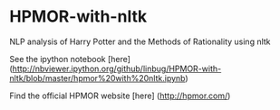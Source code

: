HPMOR-with-nltk
===============

NLP analysis of Harry Potter and the Methods of Rationality using nltk

See the ipython notebook [here] (http://nbviewer.ipython.org/github/linbug/HPMOR-with-nltk/blob/master/hpmor%20with%20nltk.ipynb)

Find the official HPMOR website [here] (http://hpmor.com/)

